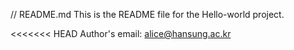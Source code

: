// README.md
This is the README file for the Hello-world project.

<<<<<<< HEAD
Author's email: alice@hansung.ac.kr

